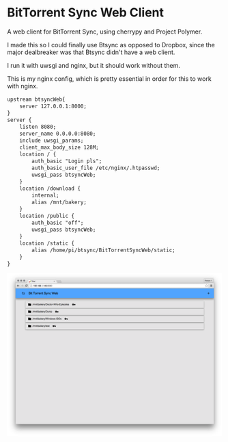 BitTorrent Sync Web Client
==========================

A web client for BitTorrent Sync, using cherrypy and Project Polymer.

I made this so I could finally use Btsync as opposed to Dropbox, since the major dealbreaker was that Btsync didn't have a web client.

I run it with uwsgi and nginx, but it should work without them. 

This is my nginx config, which is pretty essential in order for this to work with nginx.

```
upstream btsyncWeb{
	server 127.0.0.1:8000;
}
server {
	listen 8080;
	server_name 0.0.0.0:8080;
	include uwsgi_params;
	client_max_body_size 128M;
	location / {
		auth_basic "Login pls";
		auth_basic_user_file /etc/nginx/.htpasswd;
		uwsgi_pass btsyncWeb;
	}
	location /download {
		internal;
		alias /mnt/bakery;
	}
	location /public {
		auth_basic "off";
		uwsgi_pass btsyncWeb;
	}
	location /static {
		alias /home/pi/btsync/BitTorrentSyncWeb/static;
	}
}
```
![Screenshot](https://raw.githubusercontent.com/ollien/BitTorrent-Sync-Web-Client/master/README_SCREENSHOT.png)

